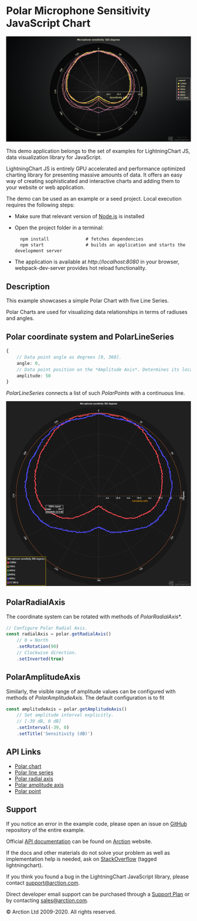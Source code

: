# Polar Microphone Sensitivity JavaScript Chart

![Polar Microphone Sensitivity JavaScript Chart](polarMicrophoneSensitivity.png)

This demo application belongs to the set of examples for LightningChart JS, data visualization library for JavaScript.

LightningChart JS is entirely GPU accelerated and performance optimized charting library for presenting massive amounts of data. It offers an easy way of creating sophisticated and interactive charts and adding them to your website or web application.

The demo can be used as an example or a seed project. Local execution requires the following steps:

- Make sure that relevant version of [Node.js](https://nodejs.org/en/download/) is installed
- Open the project folder in a terminal:

        npm install              # fetches dependencies
        npm start                # builds an application and starts the development server

- The application is available at *http://localhost:8080* in your browser, webpack-dev-server provides hot reload functionality.


## Description

This example showcases a simple Polar Chart with five Line Series.

Polar Charts are used for visualizing data relationships in terms of radiuses and angles.

## Polar coordinate system and PolarLineSeries

```typescript
{
    // Data point angle as degrees [0, 360].
    angle: 0,
    // Data point position on the *Amplitude Axis*. Determines its location between the Charts origin and outer edge.
    amplitude: 50
}
```

*PolarLineSeries* connects a list of such *PolarPoints* with a continuous line.

[//]: # "IMPORTANT: The assets will not show before README.md is built - relative path is different!"

![Two Polar Line Series](./assets/polarLineSeries.png)


## PolarRadialAxis

The coordinate system can be rotated with methods of *PolarRadialAxis**.

```typescript
// Configure Polar Radial Axis.
const radialAxis = polar.getRadialAxis()
    // 0 = North
    .setRotation(90)
    // Clockwise direction.
    .setInverted(true)
```

## PolarAmplitudeAxis

Similarly, the visible range of amplitude values can be configured with methods of *PolarAmplitudeAxis*. The default configuration is to fit 

```typescript
const amplitudeAxis = polar.getAmplitudeAxis()
    // Set amplitude interval explicitly.
    // [-39 dB, 0 dB]
    .setInterval(-39, 0)
    .setTitle('Sensitivity (dB)')
```

## API Links

* [Polar chart]
* [Polar line series]
* [Polar radial axis]
* [Polar amplitude axis]
* [Polar point]


## Support

If you notice an error in the example code, please open an issue on [GitHub][0] repository of the entire example.

Official [API documentation][1] can be found on [Arction][2] website.

If the docs and other materials do not solve your problem as well as implementation help is needed, ask on [StackOverflow][3] (tagged lightningchart).

If you think you found a bug in the LightningChart JavaScript library, please contact support@arction.com.

Direct developer email support can be purchased through a [Support Plan][4] or by contacting sales@arction.com.

[0]: https://github.com/Arction/
[1]: https://www.arction.com/lightningchart-js-api-documentation/
[2]: https://www.arction.com
[3]: https://stackoverflow.com/questions/tagged/lightningchart
[4]: https://www.arction.com/support-services/

© Arction Ltd 2009-2020. All rights reserved.


[Polar chart]: https://www.arction.com/lightningchart-js-api-documentation/v3.4.0/classes/polarchart.html
[Polar line series]: https://www.arction.com/lightningchart-js-api-documentation/v3.4.0/classes/polarlineseries.html
[Polar radial axis]: https://www.arction.com/lightningchart-js-api-documentation/v3.4.0/interfaces/polaraxisradial.html
[Polar amplitude axis]: https://www.arction.com/lightningchart-js-api-documentation/v3.4.0/classes/polaraxisamplitude.html
[Polar point]: https://www.arction.com/lightningchart-js-api-documentation/v3.4.0/interfaces/polarpoint.html

